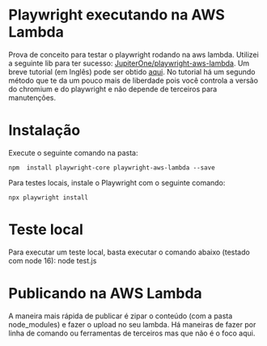 # Playwright executando na AWS Lambda

Prova de conceito para testar o playwright rodando na aws lambda. Utilizei a seguinte lib para ter sucesso: [JupiterOne/playwright-aws-lambda](https://github.com/JupiterOne/playwright-aws-lambda).
Um breve tutorial (em Inglês) pode ser obtido [aqui](https://scrapingant.com/blog/how-to-run-playwright-on-aws-lambda). No tutorial há um segundo método que te da um pouco mais de liberdade pois você controla a versão do chromium e do playwright e não depende de terceiros para manutenções.


# Instalação

Execute o seguinte comando na pasta:

    npm  install playwright-core playwright-aws-lambda --save

Para testes locais, instale o Playwright com o seguinte comando:

    npx playwright install


# Teste local

Para executar um teste local, basta executar o comando abaixo (testado com node 16):
node test.js

# Publicando na AWS Lambda

A maneira mais rápida de publicar é zipar o conteúdo (com a pasta node_modules) e fazer o upload no seu lambda. 
Há maneiras de fazer por linha de comando ou ferramentas de terceiros mas que não é o foco aqui.
